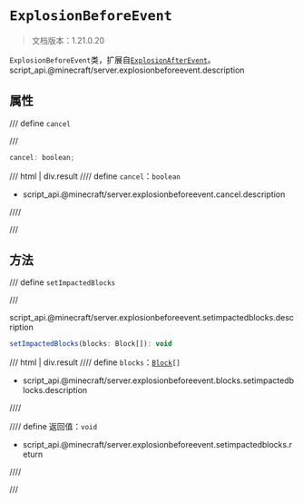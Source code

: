 # `ExplosionBeforeEvent`

> 文档版本：1.21.0.20

`ExplosionBeforeEvent`类，扩展自[`ExplosionAfterEvent`](./explosionafterevent.md)。script_api.@minecraft/server.explosionbeforeevent.description

## 属性

/// define
`cancel`


///

```js
cancel: boolean;
```

/// html | div.result
//// define
`cancel`：`boolean`

- script_api.@minecraft/server.explosionbeforeevent.cancel.description


////

///


## 方法

/// define
`setImpactedBlocks`


///

script_api.@minecraft/server.explosionbeforeevent.setimpactedblocks.description

```js
setImpactedBlocks(blocks: Block[]): void
```

/// html | div.result
//// define
`blocks`：<code><a href="../block/">Block</a>[]</code>

- script_api.@minecraft/server.explosionbeforeevent.blocks.setimpactedblocks.description


////

//// define
返回值：`void`

- script_api.@minecraft/server.explosionbeforeevent.setimpactedblocks.return


////

///

